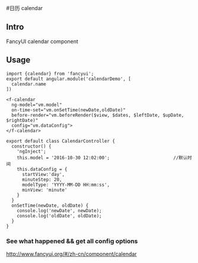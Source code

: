 #日历 calendar

## Intro

FancyUI calendar component

## Usage

```
import {calendar} from 'fancyui';
export default angular.module('calendarDemo', [
  calendar.name
])
```

```
<f-calendar
  ng-model="vm.model"
  on-time-set="vm.onSetTime(newDate,oldDate)"
  before-render="vm.beforeRender($view, $dates, $leftDate, $upDate, $rightDate)"
  config="vm.dataConfig">
</f-calendar>	
```

```
export default class CalendarController {
  constructor() {
    'ngInject';
    this.model = '2016-10-30 12:02:00';                        //默认时间
    this.dataConfig = {
      startView:'day',
      minuteStep: 20,
      modelType: 'YYYY-MM-DD HH:mm:ss',
      minView: 'minute'
    }
  }
  onSetTime(newDate, oldDate) {
    console.log('newDate', newDate);
    console.log('oldDate', oldDate);
  }
}
```


### See what happened && get all config options 

http://www.fancyui.org/#/zh-cn/component/calendar
